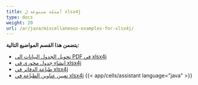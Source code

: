 ```yaml
---
title: أمثلة متنوعة ل xlsx4j
type: docs
weight: 20
url: /ar/java/miscellaneous-examples-for-xlsx4j/
---
```


 **يتضمن هذا القسم المواضيع التالية:**
- [تحويل الجدول البيانات إلى PDF في xlsx4j](/cells/ar/java/convert-spreadsheet-to-pdf-in-xlsx4j/)
- [إنشاء جدول محوري في xlsx4j](/cells/ar/java/create-pivot-table-in-xlsx4j/)
- [طباعة الدفاتر في xlsx4j](/cells/ar/java/printing-workbooks-in-xlsx4j/)
- [تعيين عناوين الطباعة في xlsx4j](/cells/ar/java/set-print-titles-in-xlsx4j/)
{{< app/cells/assistant language="java" >}}
